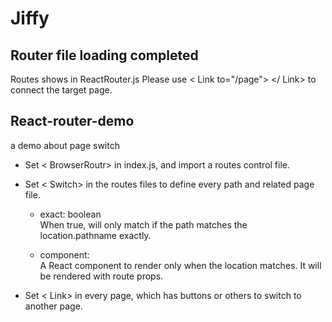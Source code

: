 # Jiffy

## Router file loading completed
Routes shows in ReactRouter.js
Please use < Link to="/page"> </ Link> to connect the target page.



## React-router-demo
a demo about page switch
+ Set < BrowserRoutr> in index.js, and import a routes control file.

+ Set < Switch> in the routes files to define every path and related page file.

    + exact: boolean  
    When true, will only match if the path matches the location.pathname exactly.

    + component:  
    A React component to render only when the location matches. It will be rendered with route props.

+ Set < Link> in every page, which has buttons or others to switch to another page.